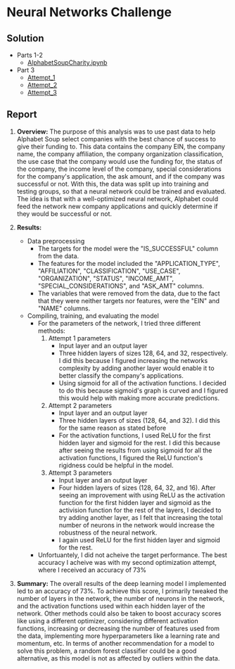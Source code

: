 # Neural Networks Challenge

## Solution

- Parts 1-2
    - [AlphabetSoupCharity.ipynb](solution/AlphabetSoupCharity.ipynb)
- Part 3
    - [Attempt_1](solution/AlphabetSoupCharity_optimize_attempt_1.ipynb)
    - [Attempt_2](solution/AlphabetSoupCharity_optimize_attempt_2.ipynb)
    - [Attempt_3](solution/AlphabetSoupCharity_optimize_attempt_3.ipynb)

## Report 

1. **Overview:** The purpose of this analysis was to use past data to help Alphabet Soup select companies with the best chance of success to give their funding to.  This data contains the company EIN, the company name, the company affiliation, the company organization classification, the use case that the company would use the funding for, the status of the company, the income level of the company, special considerations for the company's application, the ask amount, and if the company was successful or not.  With this, the data was split up into training and testing groups, so that a neural network could be trained and evaluated.  The idea is that with a well-optimized neural network, Alphabet could feed the network new company applications and quickly determine if they would be successful or not.
2. **Results:**
    - Data preprocessing
        - The targets for the model were the "IS_SUCCESSFUL" column from the data.
        - The features for the model included the "APPLICATION_TYPE", "AFFILIATION", "CLASSIFICATION", "USE_CASE", "ORGANIZATION", "STATUS", "INCOME_AMT", "SPECIAL_CONSIDERATIONS", and "ASK_AMT" columns.
        - The variables that were removed from the data, due to the fact that they were neither targets nor features, were the "EIN" and "NAME" columns.
    - Compiling, training, and evaluating the model
        - For the parameters of the network, I tried three different methods:
            1. Attempt 1 parameters
                - Input layer and an output layer 
                - Three hidden layers of sizes 128, 64, and 32, respectively.  I did this because I figured increasing the networks complexity by adding another layer would enable it to better classify the company's applications.
                - Using sigmoid for all of the activation functions.  I decided to do this because sigmoid's graph is curved and I figured this would help with making more accurate predictions.
            2. Attempt 2 parameters 
                - Input layer and an output layer 
                - Three hidden layers of sizes (128, 64, and 32).  I did this for the same reason as stated before
                - For the activation functions, I used ReLU for the first hidden layer and sigmoid for the rest.  I did this because after seeing the results from using sigmoid for all the activation functions, I figured the ReLU function's rigidness could be helpful in the model.
            3. Attempt 3 parameters
                - Input layer and an output layer 
                - Four hidden layers of sizes (128, 64, 32, and 16).  After seeing an improvement with using ReLU as the activation function for the first hidden layer and sigmoid as the activision function for the rest of the layers, I decided to try adding another layer, as I felt that increasing the total number of neurons in the network would increase the robustness of the neural network.
                - I again used ReLU for the first hidden layer and sigmoid for the rest.
        - Unfortuantely, I did not acheive the target performance.  The best accuracy I acheive was with my second optimization attempt, where I received an accuracy of 73\%

3. **Summary:** The overall results of the deep learning model I implemented led to an accuracy of 73\%.  To achieve this score, I primarily tweaked the number of layers in the network, the number of neurons in the network, and the activation functions used within each hidden layer of the network.  Other methods could also be taken to boost accuracy scores like using a different optimizer, considering different activation functions, increasing or decreasing the number of features used from the data, implementing more hyperparameters like a learning rate and momentum, etc.  In terms of another recommendation for a model to solve this problem, a random forest classifier could be a good alternative, as this model is not as affected by outliers within the data.